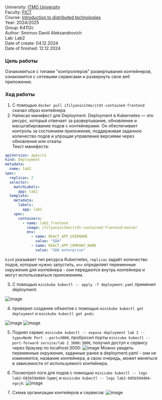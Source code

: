 University: [ITMO University](https://itmo.ru/ru/) \
Faculty: [FICT](https://fict.itmo.ru) \
Course: [Introduction to distributed technologies](https://github.com/itmo-ict-faculty/introduction-to-distributed-technologies) \
Year: 2024/2025 \
Group: K4112c \
Author: Smirnov Daniil Aleksandrovich \
Lab: Lab2 \
Date of create: 04.12.2024 \
Date of finished: 12.12.2024

### Цель работы
Ознакомиться с типами "контроллеров" развертывания контейнеров, ознакомится с сетевыми сервисами и развернуть свое веб приложение.

### Ход работы

1. С помощью `docker pull ifilyaninitmo/itdt-contained-frontend` скачал образ контейнера
2. Написал манифест для Deployment. Deployment в Kubernetes — это ресурс, который отвечает за развертывание, обновление и масштабирование подов с контейнерами. Он обеспечивает контроль за состоянием приложения, поддерживая заданное количество подов и упрощая управление версиями через обновления или откаты \
Текст манифеста:
```yaml
apiVersion: apps/v1
kind: Deployment
metadata:
  name: lab2
spec:
  replicas: 2
  selector:
    matchLabels:
      app: lab2
  template:
    metadata:
      labels:
        app: lab2
    spec:
      containers:
        - name: lab2_frontend
          image: ifilyaninitmo/itdt-contained-frontend:master
          env:
            - name: REACT_APP_USERNAME
              value: "SDA"
            - name: REACT_APP_COMPANY_NAME
              value: "SDA enterprise"

```
`kind` указывает тип ресурса Kubernetes, `replicas` задаёт количество подов, которые нужно запустить, `env` определяет переменные окружения для контейнера - они передаются внутрь контейнера и могут использоваться приложением.

3. С помощью `minikube kubectl -- apply -f deployment.yaml` применил deployment:
   
![image](https://github.com/user-attachments/assets/0f061305-3342-43d7-8597-9f6bc280aff7)

4. проверил создание объектов с помощью `minikube kubectl get deployment` и `minikube kubectl get pods`:
   
![image](https://github.com/user-attachments/assets/7886a2db-1a83-4205-bee5-160bbfbcd83a)
![image](https://github.com/user-attachments/assets/08221bf1-4f07-478f-8f80-9d28745be6fe)

5. Поднял сервис `minicube kubectl -- expose deployment lab 2 --type=Node Port --port=3000`, пробросил порты `minicube kubectl -- port-forward service/lab 2 3000:3000`, получил доступ к сервису через браузер по localhost:3000:
   ![image](https://github.com/user-attachments/assets/b9bdb31a-fec8-4736-8b26-368f5d301525)
   Можно увидеть переменные окружения, заданные ранее в deployment.yaml - они не изменяются, название контейнера, в свою очередь, может меняться в зависимости от используемого контейнера.

6. Посмотрел логи для подов с помощью `minicube kubectl --
logs lab2-685b59d484-5qmmj` и `minicube kubectl --
logs lab2-685b59d484-vgvjk`:
![image](https://github.com/user-attachments/assets/320bfbeb-da80-4bd4-b232-df4ae20531bf)

7. Схема организации контейеров и сервисов:
   ![image](https://github.com/user-attachments/assets/3abaf554-75ab-47d5-832a-869dc6167c36)


